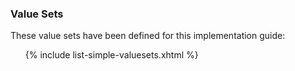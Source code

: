 ### Value Sets

These value sets have been defined for this implementation guide:
<ul>{% include list-simple-valuesets.xhtml %}</ul>